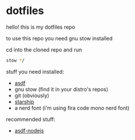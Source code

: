 # dotfiles
hello!
this is my dotfiles repo

to use this repo you need gnu stow installed

cd into the cloned repo and run
```bash
stow */
```

stuff you need installed:
- [asdf](https://asdf-vm.com/)
- gnu stow (find it in your distro's repos)
- git (obviously)
- [starship](https://starship.rs/)
- a nerd font (i'm using fira code mono nerd font)

recommended stuff:
- [asdf-nodejs](https://github.com/asdf-vm/asdf-nodejs)
